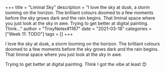 +++
title = "Liminal Sky"
description = "I love the sky at dusk, a storm looming on the horizon. The brilliant colours doomed to a few moments before the sky grows dark and the rain begins. That liminal space where you just look at the sky in awe.  Trying to get better at digital painting. Think..."
author = "TrixyNetex#1167"
date = "2021-03-18"
categories = ["Week 11: TODO"]
tags = []
+++

I love the sky at dusk, a storm looming on the horizon. The brilliant colours doomed to a few moments before the sky grows dark and the rain begins. That liminal space where you just look at the sky in awe.

Trying to get better at digital painting. Think I got the vibe at least 😊
